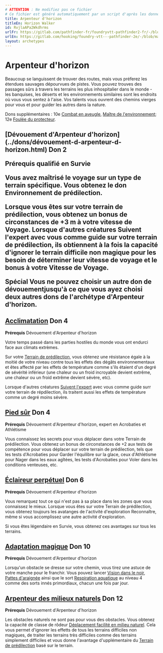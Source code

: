 ```yaml
---
# ATTENTION : Ne modifiez pas ce fichier
# Ce fichier est généré automatiquement par un script d'après les données du module Foundry VTT officiel et de sa traduction
title: Arpenteur d'horizon
titleEn: Horizon Walker
id: RvjlaAPa2Wkdhrms
urlFr: https://gitlab.com/pathfinder-fr/foundryvtt-pathfinder2-fr/-/blob/master/data/archetypes/RvjlaAPa2Wkdhrms.htm
urlEn: https://gitlab.com/hooking/foundry-vtt---pathfinder-2e/-/blob/master/packs/data/archetypes.db/horizon-walker.json
layout: archetypes
---
```

# Arpenteur d'horizon

Beaucoup se languissent de trouver des routes, mais vous préferez les étendues sauvages dépourvues de pistes. Vous pouvez trouves des passages sûrs à travers les terrains les plus inhospitalier dans le monde - les banquises, les déserts et les environnements similaires sont les endroits où vous vous sentez à l'aise. Vos talents vous ouvrent des chemins vierges pour vous et pour guider les autres dans la nature.

Dons supplémentaires : 10e [Combat en aveugle](../dons/combat-en-aveugle.html), [Maître de l'environnement](../dons/maître-de-l-environnement.html); 12e [Foulée du protecteur](../dons/foulée-du-protecteur.html).

<h2 style="text-align: left;">[Dévouement d'Arpenteur d'horizon](../dons/dévouement-d-arpenteur-d-horizon.html) Don 2

**Prérequis** qualifié en Survie

Vous avez maîtrisé le voyage sur un type de terrain spécifique. Vous obtenez le don <a class="entity-link" data-pack="pf2e.feats-srd" data-id="sgo7J9BVofBqwlsF" draggable="true">Environnement de prédilection</a>.

Lorsque vous êtes sur votre terrain de prédilection, vous obtenez un bonus de circonstances de +3 m à votre vitesse de Voyage. Lorsque d'autres créatures <a class="entity-link" data-pack="pf2e.actionspf2e" data-id="tfa4Sh7wcxCEqL29" draggable="true">Suivent l'expert</a> avec vous comme guide sur votre terrain de prédilection, ils obtiennent à la fois la capacité d'ignorer le terrain difficile non magique pour les besoin de déterminer leur vitesse de voyage et le bonus à votre Vitesse de Voyage.

**Spécial** Vous ne pouvez choisir un autre don de dévouementjusqu'à ce que vous ayez choisi deux autres dons de l'archétype d'Arpenteur d'horizon.

## [Acclimatation](../dons/acclimatation.html) Don 4

**Prérequis** Dévouement d'Arpenteur d'horizon

Votre temps passé dans les parties hostiles du monde vous ont endurci face aux climats extrèmes.

Sur votre [Terrain de prédilection](../dons/environnement-de-prédilection.html), vous obtenez une résistance égale à la moitié de votre niveau contre tous les effets des dégâts environnementaux et êtes affecté par les effets de température comme s'ils étaient d'un degré de sévérité inférieur (une chaleur ou un froid incroyable devient extrême, une chaleur ou un froid extrême devient sévère, etc).

Lorsque d'autres créatures [Suivent l'expert](../actions/suivre-l-expert.html) avec vous comme guide surr votre terrain de répdilection, ils traitent aussi les effets de température comme un degré moins sévère.

## [Pied sûr](../dons/pied-sûr.html) Don 4

**Prérequis** Dévouement d'Arpenteur d'horizon, expert en Acrobaties et Athlétisme

Vous connaissez les secrets pour vous déplacer dans votre <a class="entity-link" data-pack="pf2e.feats-srd" data-id="sgo7J9BVofBqwlsF" draggable="true">Terrain de prédilection</a>. Vous obtenez un bonus de circonstances de +2 aux tests de compétence pour vous déplacer sur votre terrain de prédilection, tels que les tests d'Acrobaties pour <a class="entity-link" data-pack="pf2e.actionspf2e" data-id="M76ycLAqHoAgbcej" draggable="true">Garder l'équilibre</a> sur la glace, ceux d'Athlétisme pour <a class="entity-link" data-pack="pf2e.actionspf2e" data-id="c8TGiZ48ygoSPofx" draggable="true">Nager</a> dans les eaux agîtées, les tests d'Acrobaties pour <a class="entity-link" data-pack="pf2e.actionspf2e" data-id="cS9nfDRGD83bNU1p" draggable="true">Voler</a> dans les conditions venteuses, etc.

## [Éclaireur perpétuel](../dons/éclaireur-perpétuel.html) Don 6

**Prérequis** Dévouement d'Arpenteur d'horizon

Vous remarquez tout ce qui n'est pas à sa place dans les zones que vous connaissez le mieux. Lorsque vous êtes sur votre <a class="entity-link" data-pack="pf2e.feats-srd" data-id="sgo7J9BVofBqwlsF" draggable="true">Terrain de prédilection</a>, vous obtenez toujours les avatanges de l'activité d'exploration <a class="entity-link" data-pack="pf2e.actionspf2e" data-id="kV3XM0YJeS2KCSOb" draggable="true">Reconnaître</a>, même si vous accomplissez une autre activité d'exploration.

Si vous êtes légendaire en Survie, vous obtenez ces avantages sur tous les terrains.

## [Adaptation magique](../dons/adaptation-magique.html) Don 10

**Prérequis** Dévouement d'Arpenteur d'horizon

Lorsqu'un obstacle se dresse sur votre chemin, vous tirez une astuce de votre manche pour le franchir. Vous pouvez lancer [Vision dans le noir](../sorts/vision-dans-le-noir.html), [Pattes d'araignée](../sorts/pattes-d-araignée.html) ainsi que le sort [Respiration aquatique](../sorts/respiration-aquatique.html) au niveau 4 comme des sorts innés primordiaux, chacun une fois par jour.

## [Arpenteur des milieux naturels](../dons/arpenteur-des-milieux-naturels.html) Don 12

**Prérequis** Dévouement d'Arpenteur d'horizon

Les obstacles naturels ne sont pas pour vous des obstacles. Vous obtenez la capacité de classe de rôdeur [Déplacement facilité en  milieu naturel](../capacité-classe/déplacement-facilité-en-milieu-naturel.html). Cela vous permet d'ignorer les effetts de tous les terrains difficiles non magiques, de traiter les terrains très difficiles comme des terrains simplement difficiles et vous donne l'avantage d'upplémentaire du [Terrain de prédilection](../dons/environnement-de-prédilection.html) basé sur le terrain.
